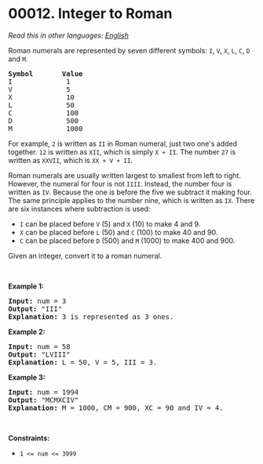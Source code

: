 # 00012. Integer to Roman

  _Read this in other languages:_
    [_English_](README.md)

<p>Roman numerals are represented by seven different symbols:&nbsp;<code>I</code>, <code>V</code>, <code>X</code>, <code>L</code>, <code>C</code>, <code>D</code> and <code>M</code>.</p>

<pre>
<strong>Symbol</strong>       <strong>Value</strong>
I             1
V             5
X             10
L             50
C             100
D             500
M             1000</pre>

<p>For example,&nbsp;<code>2</code> is written as <code>II</code>&nbsp;in Roman numeral, just two one&#39;s added together. <code>12</code> is written as&nbsp;<code>XII</code>, which is simply <code>X + II</code>. The number <code>27</code> is written as <code>XXVII</code>, which is <code>XX + V + II</code>.</p>

<p>Roman numerals are usually written largest to smallest from left to right. However, the numeral for four is not <code>IIII</code>. Instead, the number four is written as <code>IV</code>. Because the one is before the five we subtract it making four. The same principle applies to the number nine, which is written as <code>IX</code>. There are six instances where subtraction is used:</p>

<ul>
	<li><code>I</code> can be placed before <code>V</code> (5) and <code>X</code> (10) to make 4 and 9.&nbsp;</li>
	<li><code>X</code> can be placed before <code>L</code> (50) and <code>C</code> (100) to make 40 and 90.&nbsp;</li>
	<li><code>C</code> can be placed before <code>D</code> (500) and <code>M</code> (1000) to make 400 and 900.</li>
</ul>

<p>Given an integer, convert it to a roman numeral.</p>

<p>&nbsp;</p>
<p><strong class="example">Example 1:</strong></p>

<pre>
<strong>Input:</strong> num = 3
<strong>Output:</strong> &quot;III&quot;
<strong>Explanation:</strong> 3 is represented as 3 ones.
</pre>

<p><strong class="example">Example 2:</strong></p>

<pre>
<strong>Input:</strong> num = 58
<strong>Output:</strong> &quot;LVIII&quot;
<strong>Explanation:</strong> L = 50, V = 5, III = 3.
</pre>

<p><strong class="example">Example 3:</strong></p>

<pre>
<strong>Input:</strong> num = 1994
<strong>Output:</strong> &quot;MCMXCIV&quot;
<strong>Explanation:</strong> M = 1000, CM = 900, XC = 90 and IV = 4.
</pre>

<p>&nbsp;</p>
<p><strong>Constraints:</strong></p>

<ul>
	<li><code>1 &lt;= num &lt;= 3999</code></li>
</ul>

